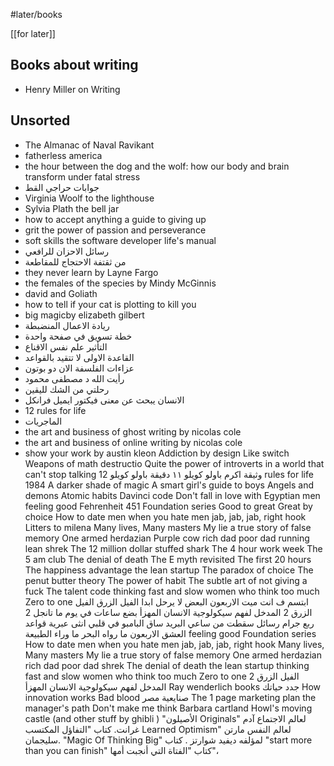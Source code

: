 #later/books

[[for later]]

## Books about writing

- Henry Miller on Writing

## Unsorted

- The Almanac of Naval Ravikant
- fatherless america
- the hour between the dog and the wolf: how our body and brain transform under fatal stress
- جوابات حراجي القط
- Virginia Woolf to the lighthouse
- Sylvia Plath the bell jar
- how to accept anything a guide to giving up
- grit the power of passion and perseverance
- soft skills the software developer life's manual
- رسائل الاحزان للرافعي
- من ثقتفة الاحتجاج للمقاطعة
- they never learn by Layne Fargo
- the females of the species by Mindy McGinnis
- david and Goliath
- how to tell if your cat is plotting to kill you
- big magicby elizabeth gilbert
- ريادة الاعمال المنضبطة
- خطة تسويق في صفحة واحدة
- التأثير علم نفس الاقناع
- القاعدة الاولى لا تتقيد بالقواعد
- عزاءات الفلسفة الان دو بوتون
- رأيت الله د مصطفى محمود
- رحلتي من الشك لليقين
- الانسان يبحث عن معنى فيكتور ايميل فرانكل
- 12 rules for life
- الماجريات
- the art and business of ghost writing by nicolas cole
- the art and business of online writing by nicolas cole
- show your work by austin kleon
Addiction by design
Like switch
Weapons of math destructio
Quite the power of introverts in a world that can't stop talking
وثيقة اكرم باولو كويلو
١١ دقيقة باولو كويلو
12 rules for life
1984
A darker shade of magic
A smart girl's guide to boys
Angels and demons
Atomic habits
Davinci code
Don't fall in love with Egyptian men
feeling good
Fehrenheit 451
Foundation series
Good to great
Great by choice
How to date men when you hate men
jab, jab, jab, right hook
Litters to milena
Many lives, Many masters
My lie a true story of false memory
One armed herdazian
Purple cow
rich dad poor dad
running lean
shrek
The 12 million dollar stuffed shark
The 4 hour work week
The 5 am club
The denial of death
The E myth revisited
The first 20 hours
The happiness advantage
the lean startup
The paradox of choice
The penut butter theory
The power of habit
The subtle art of not giving a fuck
The talent code
thinking fast and slow
women who think too much
Zero to one
ابتسم ف انت ميت
الاربعون
البعض لا يرحل ابدا
الفيل الزرق
الفيل الزرق 2
المدخل لفهم سيكولوجية الانسان المهزأ
بضع ساعات في يوم ما
تانجل 2
ربع جرام
رسائل سقطت من ساعي البريد
ساق البامبو
في قلبي انثى عبرية
قواعد العشق الاربعون
ما رواه البحر
ما وراء الطبيعة
feeling good
Foundation series
How to date men when you hate men
jab, jab, jab, right hook
Many lives, Many masters
My lie a true story of false memory
One armed herdazian
rich dad poor dad
shrek
The denial of death
the lean startup
thinking fast and slow
women who think too much
Zero to one
الفيل الزرق 2
المدخل لفهم سيكولوجية الانسان المهزأ
Ray wenderlich books
جدد حياتك
How innovation works
Bad blood
صنايعية مصر
The 1 page marketing plan
the manager's path
Don't make me think
Barbara cartland
Howl's moving castle (and other stuff by ghibli )
"الأصيلون Originals" لعالم الاجتماع آدم غرانت.
كتاب "التفاؤل المكتسب Learned Optimism" لعالم النفس مارتن سليجمان.
"Magic Of Thinking Big" لمؤلفه ديفيد شوارتز .
كتاب "start more than you can finish"
كتاب "الفتاة التي أنجبت أمها"،
